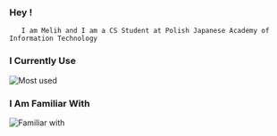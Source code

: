 ### Hey !
       I am Melih and I am a CS Student at Polish Japanese Academy of Information Technology

### I Currently Use
![Most used](https://skillicons.dev/icons?i=nodejs,ts,react)

### I Am Familiar With
![Familiar with](https://skillicons.dev/icons?i=go,flutter)

<!--
**melihio/melihio** is a ✨ _special_ ✨ repository because its `README.md` (this file) appears on your GitHub profile.

Here are some ideas to get you started:

- 🔭 I’m currently working on ...
- 🌱 I’m currently learning ...
- 👯 I’m looking to collaborate on ...
- 🤔 I’m looking for help with ...
- 💬 Ask me about ...
- 📫 How to reach me: ...
- 😄 Pronouns: ...
- ⚡ Fun fact: ...
-->
